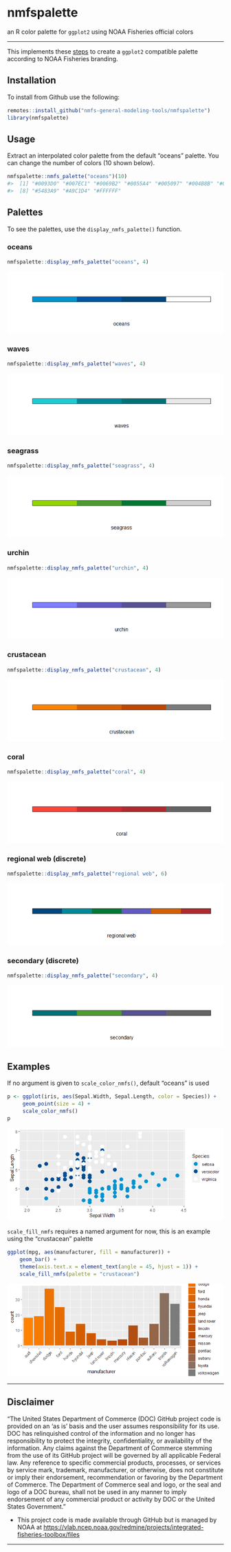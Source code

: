 <!-- README.md is generated from README.Rmd. Please edit that file -->

# nmfspalette

an R color palette for `ggplot2` using NOAA Fisheries official colors

-----

This implements these
[steps](https://drsimonj.svbtle.com/creating-corporate-colour-palettes-for-ggplot2)
to create a `ggplot2` compatible palette according to NOAA Fisheries
branding.

## Installation

To install from Github use the following:

``` r
remotes::install_github("nmfs-general-modeling-tools/nmfspalette")
library(nmfspalette)
```

## Usage

Extract an interpolated color palette from the default “oceans” palette.
You can change the number of colors (10 shown below).

``` r
nmfspalette::nmfs_palette("oceans")(10)
#>  [1] "#0093D0" "#007EC1" "#0069B2" "#0055A4" "#005097" "#004B8B" "#00467F"
#>  [8] "#5483A9" "#A9C1D4" "#FFFFFF"
```

## Palettes

To see the palettes, use the `display_nmfs_palette()` function.

### oceans

``` r
nmfspalette::display_nmfs_palette("oceans", 4)
```

![](figure/displ_oceans-1.png)<!-- -->

### waves

``` r
nmfspalette::display_nmfs_palette("waves", 4)
```

![](figure/displ_waves-1.png)<!-- -->

### seagrass

``` r
nmfspalette::display_nmfs_palette("seagrass", 4)
```

![](figure/displ_seagrass-1.png)<!-- -->

### urchin

``` r
nmfspalette::display_nmfs_palette("urchin", 4)
```

![](figure/displ_urchin-1.png)<!-- -->

### crustacean

``` r
nmfspalette::display_nmfs_palette("crustacean", 4)
```

![](figure/displ_crustacean-1.png)<!-- -->

### coral

``` r
nmfspalette::display_nmfs_palette("coral", 4)
```

![](figure/displ_coral-1.png)<!-- -->

### regional web (discrete)

``` r
nmfspalette::display_nmfs_palette("regional web", 6)
```

![](figure/displ_regional_web-1.png)<!-- -->

### secondary (discrete)

``` r
nmfspalette::display_nmfs_palette("secondary", 4)
```

![](figure/displ_secondary-1.png)<!-- -->

## Examples

If no argument is given to `scale_color_nmfs()`, default “oceans” is
used

``` r
p <- ggplot(iris, aes(Sepal.Width, Sepal.Length, color = Species)) +
     geom_point(size = 4) +
     scale_color_nmfs()
p
```

![](figure/default_plot-1.png)<!-- -->

`scale_fill_nmfs` requires a named argument for now, this is an example
using the “crustacean” palette

``` r
ggplot(mpg, aes(manufacturer, fill = manufacturer)) +
    geom_bar() +
    theme(axis.text.x = element_text(angle = 45, hjust = 1)) +
    scale_fill_nmfs(palette = "crustacean")
```

![](figure/scale_fill_example-1.png)<!-- -->

-----

## Disclaimer

“The United States Department of Commerce (DOC) GitHub project code is
provided on an ‘as is’ basis and the user assumes responsibility for its
use. DOC has relinquished control of the information and no longer has
responsibility to protect the integrity, confidentiality, or
availability of the information. Any claims against the Department of
Commerce stemming from the use of its GitHub project will be governed by
all applicable Federal law. Any reference to specific commercial
products, processes, or services by service mark, trademark,
manufacturer, or otherwise, does not constitute or imply their
endorsement, recommendation or favoring by the Department of Commerce.
The Department of Commerce seal and logo, or the seal and logo of a DOC
bureau, shall not be used in any manner to imply endorsement of any
commercial product or activity by DOC or the United States Government.”

  - This project code is made available through GitHub but is managed by
    NOAA at
    <https://vlab.ncep.noaa.gov/redmine/projects/integrated-fisheries-toolbox/files>

-----
